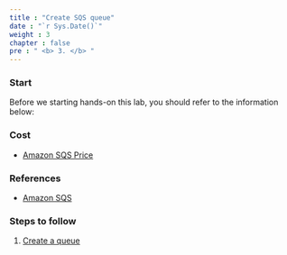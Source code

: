 ```yaml
---
title : "Create SQS queue"
date : "`r Sys.Date()`"
weight : 3
chapter : false
pre : " <b> 3. </b> "
---
```

### Start
Before we starting hands-on this lab, you should refer to the information below:

### Cost
- [Amazon SQS Price](https://aws.amazon.com/sqs/pricing/)

### References
- [Amazon SQS](https://docs.aws.amazon.com/sqs/)

### Steps to follow
1. [Create a queue](3.1-createqueue1/)
